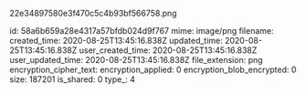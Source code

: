 22e34897580e3f470c5c4b93bf566758.png

id: 58a6b659a28e4317a57bfdb024d9f767
mime: image/png
filename: 
created_time: 2020-08-25T13:45:16.838Z
updated_time: 2020-08-25T13:45:16.838Z
user_created_time: 2020-08-25T13:45:16.838Z
user_updated_time: 2020-08-25T13:45:16.838Z
file_extension: png
encryption_cipher_text: 
encryption_applied: 0
encryption_blob_encrypted: 0
size: 187201
is_shared: 0
type_: 4